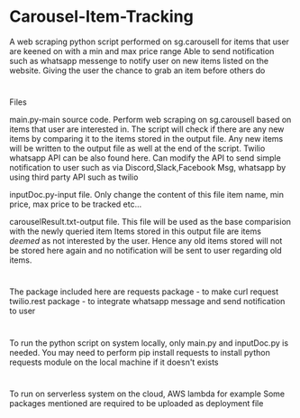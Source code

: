 # Carousel-Item-Tracking
A web scraping python script performed on sg.carousell for items that user are keened on with a min and max price range
Able to send notification such as whatsapp messenge to notify user on new items listed on the website. Giving the user the chance to grab an item before others do


#
Files

main.py-main source code. 
    Perform web scraping on sg.carousell based on items that user are interested in.
    The script will check if there are any new items by comparing it to the items stored in the output file. Any new items will be written to the output file as well at the end of the script.
    Twilio whatsapp API can be also found here. 
    Can modify the API to send simple notification to user such as via Discord,Slack,Facebook Msg, whatsapp by using third party API such as twilio


inputDoc.py-input file. 
    Only change the content of this file item name, min price, max price to be tracked etc...

carouselResult.txt-output file. 
   This file will be used as the base comparision with the newly queried item
    Items stored in this output file are items *deemed* as not interested by the user. Hence any old items stored will not be stored here again and no notification will be sent to user regarding old items.

#
The package included here are
    requests package - to make curl request
    twilio.rest package - to integrate whatsapp message and send notification to user


# 
To run the python script on system locally, only main.py and inputDoc.py is needed.
You may need to perform pip install requests to install python requests module on the local machine if it doesn't exists 


#
To run on serverless system on the cloud, AWS lambda for example
Some packages mentioned are required to be uploaded as deployment file
